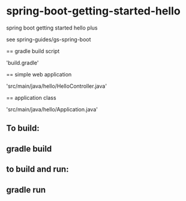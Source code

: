 
# spring-boot-getting-started-hello
spring boot getting started hello plus

see spring-guides/gs-spring-boot

== gradle build script

'build.gradle'
 
== simple web application 

'src/main/java/hello/HelloController.java'

== application class 

'src/main/java/hello/Application.java'

To build: 
----
gradle build
----

to build and run:
----
gradle run
----


